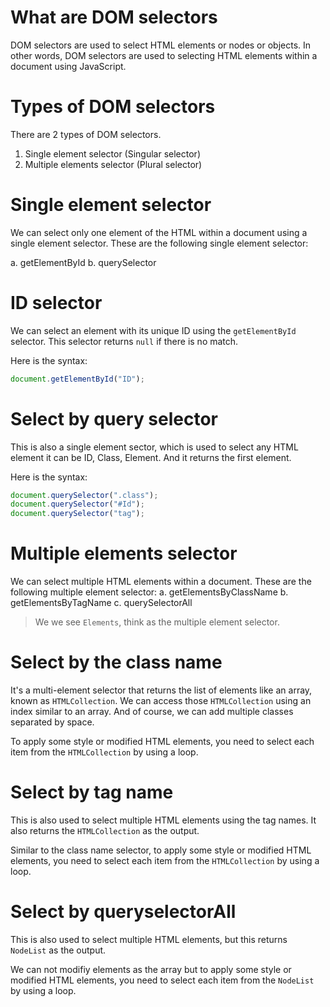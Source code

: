 # What are DOM selectors

DOM selectors are used to select HTML elements or nodes or objects. In other words, DOM selectors are used to selecting HTML elements within a document using JavaScript.

# Types of DOM selectors

There are 2 types of DOM selectors.

1. Single element selector (Singular selector)
2. Multiple elements selector (Plural selector)

# Single element selector

We can select only one element of the HTML within a document using a single element selector. These are the following single element selector:

a. getElementById
b. querySelector

# ID selector

We can select an element with its unique ID using the `getElementById` selector. This selector returns `null` if there is no match.

Here is the syntax:

```js
document.getElementById("ID");
```

# Select by query selector

This is also a single element sector, which is used to select any HTML element it can be ID, Class, Element. And it returns the first element.

Here is the syntax:

```js
document.querySelector(".class");
document.querySelector("#Id");
document.querySelector("tag");
```

# Multiple elements selector

We can select multiple HTML elements within a document. These are the following multiple element selector:
a. getElementsByClassName
b. getElementsByTagName
c. querySelectorAll

> We we see `Elements`, think as the multiple element selector.

# Select by the class name

It's a multi-element selector that returns the list of elements like an array, known as `HTMLCollection`. We can access those `HTMLCollection` using an index similar to an array. And of course, we can add multiple classes separated by space.

To apply some style or modified HTML elements, you need to select each item from the `HTMLCollection` by using a loop.

# Select by tag name

This is also used to select multiple HTML elements using the tag names. It also returns the `HTMLCollection` as the output.

Similar to the class name selector, to apply some style or modified HTML elements, you need to select each item from the `HTMLCollection` by using a loop.

# Select by queryselectorAll

This is also used to select multiple HTML elements, but this returns `NodeList` as the output.

We can not modifiy elements as the array but to apply some style or modified HTML elements, you need to select each item from the `NodeList` by using a loop.

